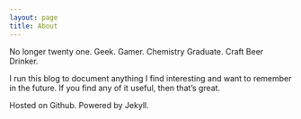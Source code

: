 ```yaml
---
layout: page
title: About
---
```



No longer twenty one. Geek. Gamer. Chemistry Graduate. Craft Beer Drinker.

I run this blog to document anything I find interesting and want to remember in the future. If you find any of it useful, then that’s great.

Hosted on Github. Powered by Jekyll.

